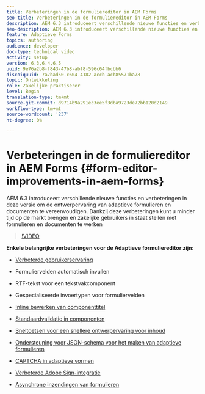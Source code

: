 ```yaml
---
title: Verbeteringen in de formuliereditor in AEM Forms
seo-title: Verbeteringen in de formuliereditor in AEM Forms
description: AEM 6.3 introduceert verschillende nieuwe functies en verbeteringen in deze versie om de ontwerpervaring van adaptieve formulieren en documenten te vereenvoudigen. Dankzij deze verbeteringen kunt u minder tijd op de markt brengen en zakelijke gebruikers in staat stellen met formulieren en documenten te werken
seo-description: AEM 6.3 introduceert verschillende nieuwe functies en verbeteringen in deze versie om de ontwerpervaring van adaptieve formulieren en documenten te vereenvoudigen. Dankzij deze verbeteringen kunt u minder tijd op de markt brengen en zakelijke gebruikers in staat stellen met formulieren en documenten te werken
feature: Adaptieve Forms
topics: authoring
audience: developer
doc-type: technical video
activity: setup
version: 6.3,6.4,6.5
uuid: 9e76a2b8-f843-47b8-abf8-596c64fbcbb6
discoiquuid: 7a7bad50-c604-4182-accb-acb85571ba78
topic: Ontwikkeling
role: Zakelijke praktiserer
level: Begin
translation-type: tm+mt
source-git-commit: d9714b9a291ec3ee5f3dba9723de72bb120d2149
workflow-type: tm+mt
source-wordcount: '237'
ht-degree: 0%

---
```



# Verbeteringen in de formuliereditor in AEM Forms {#form-editor-improvements-in-aem-forms}

AEM 6.3 introduceert verschillende nieuwe functies en verbeteringen in deze versie om de ontwerpervaring van adaptieve formulieren en documenten te vereenvoudigen. Dankzij deze verbeteringen kunt u minder tijd op de markt brengen en zakelijke gebruikers in staat stellen met formulieren en documenten te werken

>[!VIDEO](https://video.tv.adobe.com/v/19500/)

**Enkele belangrijke verbeteringen voor de Adaptieve formuliereditor zijn:**

* [Verbeterde gebruikerservaring](https://helpx.adobe.com/aem-forms/6-3/introduction-forms-authoring.html)

* Formuliervelden automatisch invullen
* RTF-tekst voor een tekstvakcomponent
* Gespecialiseerde invoertypen voor formuliervelden

* [Inline bewerken van componenttitel](https://helpx.adobe.com/aem-forms/6-3/introduction-forms-authoring.html)
* [Standaardvalidatie in componenten](https://helpx.adobe.com/aem-forms/6-3/introduction-forms-authoring.html)
* [Sneltoetsen voor een snellere ontwerpervaring voor inhoud](https://helpx.adobe.com/aem-forms/6-3/keyboard-shortcuts.html#AdaptiveFormEditor)
* [Ondersteuning voor JSON-schema voor het maken van adaptieve formulieren](https://helpx.adobe.com/aem-forms/6-3/adaptive-form-json-schema-form-model.html)
* [CAPTCHA in adaptieve vormen](https://helpx.adobe.com/aem-forms/6-3/captcha-adaptive-forms.html)
* [Verbeterde Adobe Sign-integratie](https://helpx.adobe.com/aem-forms/6-3/working-with-adobe-sign.html)
* [Asynchrone inzendingen van formulieren](https://helpx.adobe.com/aem-forms/6-3/asynchronous-submissions-adaptive-forms.html)
